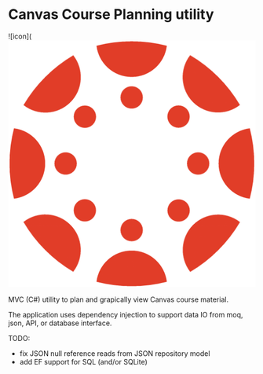# Canvas Course Planning utility

![icon](![icon](https://github.com/uid100/course_planner/raw/master/images/canvas-logo-1024x1020.png)

MVC (C#) utility to plan and grapically view Canvas course material.

The application uses dependency injection to support data IO from moq, json, API, or database interface. 

TODO:
 - fix JSON null reference reads from JSON repository model
 - add EF support for SQL (and/or SQLite)
